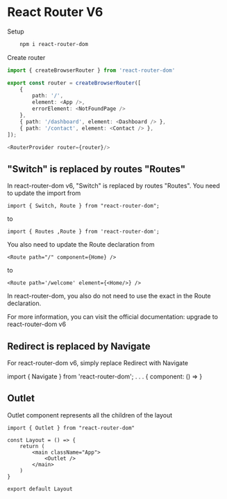 # React Router V6
Setup
```bash
    npm i react-router-dom
```

Create router
```ts
import { createBrowserRouter } from 'react-router-dom'

export const router = createBrowserRouter([
    {
        path: '/',
        element: <App />,
        errorElement: <NotFoundPage />
    },
    { path: '/dashboard', element: <Dashboard /> },
    { path: '/contact', element: <Contact /> },
]);

<RouterProvider router={router}/>
```

## "Switch" is replaced by routes "Routes"
In react-router-dom v6, "Switch" is replaced by routes "Routes". 
You need to update the import from
```
import { Switch, Route } from "react-router-dom";
```
to
```
import { Routes ,Route } from 'react-router-dom';
```
You also need to update the Route declaration from
```
<Route path="/" component={Home} />
```
to
```
<Route path='/welcome' element={<Home/>} />
```

In react-router-dom, you also do not need to use the exact in the Route declaration.

For more information, you can visit the official documentation: upgrade to react-router-dom v6

## Redirect is replaced by Navigate

For react-router-dom v6, simply replace Redirect with Navigate

import { Navigate } from 'react-router-dom';
.
.
.
{ component: () => <Navigate to="/404" /> }


## Outlet 

Outlet component represents all the children of the layout
```
import { Outlet } from "react-router-dom"

const Layout = () => {
    return (
        <main className="App">
            <Outlet />
        </main>
    )
}

export default Layout
```
